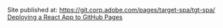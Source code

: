 Site published at: https://git.corp.adobe.com/pages/target-spa/tgt-spa/
[Deploying a React App to GitHub Pages](https://github.com/gitname/react-gh-pages)
